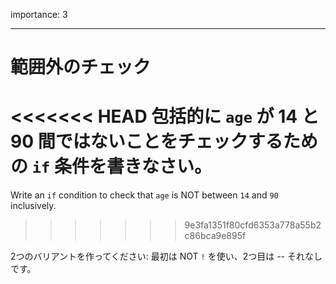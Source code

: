 importance: 3

---

# 範囲外のチェック

<<<<<<< HEAD
包括的に `age` が 14 と 90 間ではないことをチェックするための `if` 条件を書きなさい。
=======
Write an `if` condition to check that `age` is NOT between `14` and `90` inclusively.
>>>>>>> 9e3fa1351f80cfd6353a778a55b2c86bca9e895f

2つのバリアントを作ってください: 最初は NOT `!` を使い、2つ目は -- それなしです。
